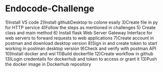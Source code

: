 # Endocode-Challenge
1)Install VS code
2)Install githubDesktop to colone esaily 
3)Create file in py for HTTP service
4)Follow the steps as mentioned in challenges 
5) Create class and main method 
6) Install flask 
Web Server Gateway Interface for web servers to forward requests to web applications
7)Create account in postman and download desktop version
8)Sign in and create token to start working in postman desktop version
9)Check and verify with postman API 
10)Install docker and wsl 
11)Build dockerfile
12)Create workflow in github
13)Login credentails for dockerhub and token to access or grant it
13)Push the docker image in Dockerhub repository 

